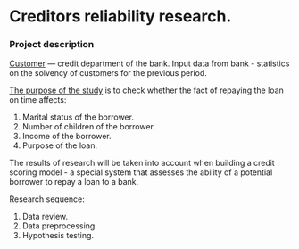 # Creditors reliability research.

### Project description 

<u>Customer</u> — credit department of the bank. Input data from bank - statistics on the solvency of customers for the previous period.

<u>The purpose of the study</u> is to check whether the fact of repaying the loan on time affects:
1. Marital status of the borrower.
2. Number of children of the borrower.
3. Income of the borrower.
4. Purpose of the loan.
 
The results of research will be taken into account when building a credit scoring model - a special system that assesses the ability of a potential borrower to repay a loan to a bank.

Research sequence:
 1. Data review.
 2. Data preprocessing.
 3. Hypothesis testing.